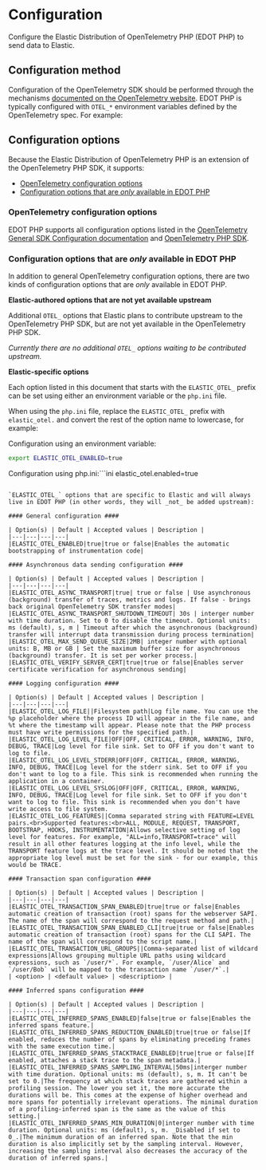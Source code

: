 <!--
Goal of this doc:
Provide a complete reference of all available configuration options and where/how they can be set.
Any Elastic-specific configuration options are listed directly.
General OpenTelemetry configuration options are linked.
-->

# Configuration

Configure the Elastic Distribution of OpenTelemetry PHP (EDOT PHP) to send data to Elastic.

<!-- How users set configuration options -->
## Configuration method

<!-- Is this the right link to OpenTelemetry docs? -->
Configuration of the OpenTelemetry SDK should be performed through the mechanisms [documented on the OpenTelemetry website](https://opentelemetry.io/docs/zero-code/php#configuration). EDOT PHP is typically configured with `OTEL_*` environment variables defined by the OpenTelemetry spec. For example:

<!-- Include an example -->

<!-- List all available configuration options -->
## Configuration options

<!-- Is the distro an extension of the OTel PHP SDK? The agent? Or neither? -->
Because the Elastic Distribution of OpenTelemetry PHP is an extension of the OpenTelemetry PHP SDK, it supports:

* [OpenTelemetry configuration options](#opentelemetry-configuration-options)
* [Configuration options that are _only_ available in EDOT PHP](#configuration-options-that-are-only-available-in-edot-php)

### OpenTelemetry configuration options

EDOT PHP supports all configuration options listed in the [OpenTelemetry General SDK Configuration documentation](https://opentelemetry.io/docs/languages/sdk-configuration/general/) and [OpenTelemetry PHP SDK](https://opentelemetry.io/docs/languages/php).

<!--
Does EDOT PHP use different defaults for any of the general OTel configuration options?
If yes, what are the options? What's the general OTel default vs. the EDOT PHP default?

| Option | EDOT PHP default | OpenTelemetry default |
|---|---|---|
| <option> | <default> | <default> ([docs](<link to OTel docs>)) |
-->

### Configuration options that are _only_ available in EDOT PHP

In addition to general OpenTelemetry configuration options, there are two kinds of configuration options that are _only_ available in EDOT PHP.

<!-- This is true for the Java distro, is it also true of the PHP distro? -->
**Elastic-authored options that are not yet available upstream**

Additional `OTEL_` options that Elastic plans to contribute upstream to the OpenTelemetry PHP SDK, but are not yet available in the OpenTelemetry PHP SDK.

_Currently there are no additional `OTEL_` options waiting to be contributed upstream._

<!-- Are there any Elastic-specific configuration options? -->
**Elastic-specific options**

Each option listed in this document that starts with the `ELASTIC_OTEL_` prefix can be set using either an environment variable or the `php.ini` file.

When using the `php.ini` file, replace the `ELASTIC_OTEL_` prefix with `elastic_otel.` and convert the rest of the option name to lowercase, for example:

Configuration using an environment variable:
```bash
export ELASTIC_OTEL_ENABLED=true
```

Configuration using php.ini:```ini
elastic_otel.enabled=true
```

`ELASTIC_OTEL_` options that are specific to Elastic and will always live in EDOT PHP (in other words, they will _not_ be added upstream):

#### General configuration ####

| Option(s) | Default | Accepted values | Description |
|---|---|---|---|
|ELASTIC_OTEL_ENABLED|true|true or false|Enables the automatic bootstrapping of instrumentation code|

#### Asynchronous data sending configuration ####

| Option(s) | Default | Accepted values | Description |
|---|---|---|---|
|ELASTIC_OTEL_ASYNC_TRANSPORT|true| true or false | Use asynchronous (background) transfer of traces, metrics and logs. If false - brings back original OpenTelemetry SDK transfer modes|
|ELASTIC_OTEL_ASYNC_TRANSPORT_SHUTDOWN_TIMEOUT| 30s | interger number with time duration. Set to 0 to disable the timeout. Optional units: ms (default), s, m | Timeout after which the asynchronous (background) transfer will interrupt data transmission during process termination|
|ELASTIC_OTEL_MAX_SEND_QUEUE_SIZE|2MB| integer number with optional units: B, MB or GB | Set the maximum buffer size for asynchronous (background) transfer. It is set per worker process.|
|ELASTIC_OTEL_VERIFY_SERVER_CERT|true|true or false|Enables server certificate verification for asynchronous sending|

#### Logging configuration ####

| Option(s) | Default | Accepted values | Description |
|---|---|---|---|
|ELASTIC_OTEL_LOG_FILE||Filesystem path|Log file name. You can use the %p placeholder where the process ID will appear in the file name, and %t where the timestamp will appear. Please note that the PHP process must have write permissions for the specified path.|
|ELASTIC_OTEL_LOG_LEVEL_FILE|OFF|OFF, CRITICAL, ERROR, WARNING, INFO, DEBUG, TRACE|Log level for file sink. Set to OFF if you don't want to log to file.
|ELASTIC_OTEL_LOG_LEVEL_STDERR|OFF|OFF, CRITICAL, ERROR, WARNING, INFO, DEBUG, TRACE|Log level for the stderr sink. Set to OFF if you don't want to log to a file. This sink is recommended when running the application in a container.
|ELASTIC_OTEL_LOG_LEVEL_SYSLOG|OFF|OFF, CRITICAL, ERROR, WARNING, INFO, DEBUG, TRACE|Log level for file sink. Set to OFF if you don't want to log to file. This sink is recommended when you don't have write access to file system.
|ELASTIC_OTEL_LOG_FEATURES||Comma separated string with FEATURE=LEVEL pairs.<br>Supported features:<br>ALL, MODULE, REQUEST, TRANSPORT, BOOTSTRAP, HOOKS, INSTRUMENTATION|Allows selective setting of log level for features. For example, "ALL=info,TRANSPORT=trace" will result in all other features logging at the info level, while the TRANSPORT feature logs at the trace level. It should be noted that the appropriate log level must be set for the sink - for our example, this would be TRACE.

#### Transaction span configuration ####

| Option(s) | Default | Accepted values | Description |
|---|---|---|---|
|ELASTIC_OTEL_TRANSACTION_SPAN_ENABLED|true|true or false|Enables automatic creation of transaction (root) spans for the webserver SAPI. The name of the span will correspond to the request method and path.|
|ELASTIC_OTEL_TRANSACTION_SPAN_ENABLED_CLI|true|true or false|Enables automatic creation of transaction (root) spans for the CLI SAPI. The name of the span will correspond to the script name.|
|ELASTIC_OTEL_TRANSACTION_URL_GROUPS||Comma-separated list of wildcard expressions|Allows grouping multiple URL paths using wildcard expressions, such as `/user/*`. For example, `/user/Alice` and `/user/Bob` will be mapped to the transaction name `/user/*`.|
| <option> | <default value> | <description> |

#### Inferred spans configuration ####

| Option(s) | Default | Accepted values | Description |
|---|---|---|---|
|ELASTIC_OTEL_INFERRED_SPANS_ENABLED|false|true or false|Enables the inferred spans feature.|
|ELASTIC_OTEL_INFERRED_SPANS_REDUCTION_ENABLED|true|true or false|If enabled, reduces the number of spans by eliminating preceding frames with the same execution time.|
|ELASTIC_OTEL_INFERRED_SPANS_STACKTRACE_ENABLED|true|true or false|If enabled, attaches a stack trace to the span metadata.|
|ELASTIC_OTEL_INFERRED_SPANS_SAMPLING_INTERVAL|50ms|interger number with time duration. Optional units: ms (default), s, m. It can't be set to 0.|The frequency at which stack traces are gathered within a profiling session. The lower you set it, the more accurate the durations will be. This comes at the expense of higher overhead and more spans for potentially irrelevant operations. The minimal duration of a profiling-inferred span is the same as the value of this setting.|
|ELASTIC_OTEL_INFERRED_SPANS_MIN_DURATION|0|interger number with time duration. Optional units: ms (default), s, m. _Disabled if set to 0_.|The minimum duration of an inferred span. Note that the min duration is also implicitly set by the sampling interval. However, increasing the sampling interval also decreases the accuracy of the duration of inferred spans.|